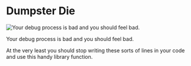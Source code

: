 # Dumpster Die

![Your debug process is bad and you should feel bad.](http://i.imgur.com/QN2xgoM.jpg)

Your debug process is bad and you should feel bad.  

At the very least you should stop writing these sorts of lines in your code and use this handy library function.
